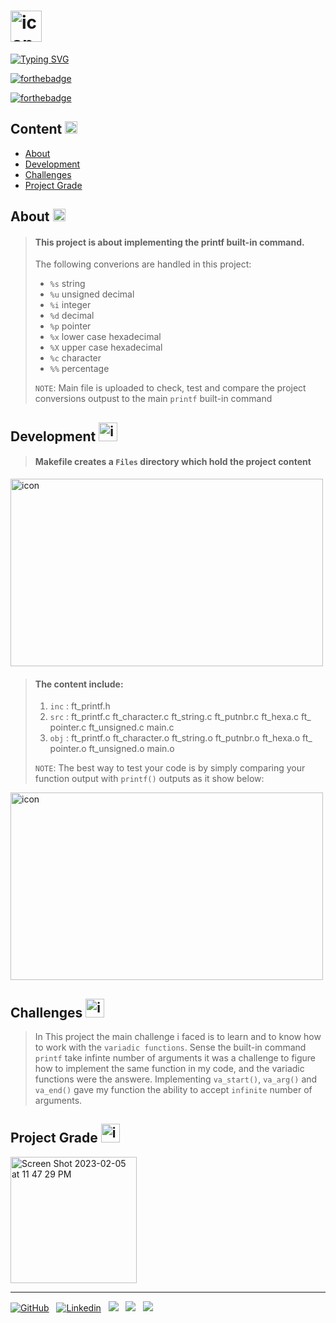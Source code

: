 <h1>
<td align="justify"> <img src="https://user-images.githubusercontent.com/106735363/216811615-8259242d-8f6e-4e2b-9cd4-678bfe121af3.gif" alt="icon" width="50" height="50"></h1>

[![Typing SVG](https://readme-typing-svg.herokuapp.com?font=Fira+Code&weight=700&size=24&pause=1000&color=000000&width=435&lines=Ft_printf)](https://git.io/typing-svg)

<p align="justify">

[![forthebadge](https://forthebadge.com/images/badges/made-with-c.svg)](https://forthebadge.com)

[![forthebadge](https://forthebadge.com/images/badges/built-with-love.svg)](https://forthebadge.com)
</p>

## Content <td align="justify"> <img src="https://user-images.githubusercontent.com/106735363/216794706-2217efb5-dc29-496f-89f9-f9b9b87f4c4f.gif" alt="icon" width="20" height="20"/>


- [About](https://github.com/FatimaSalem/ft_printf#about-)
- [Development](https://github.com/FatimaSalem/ft_printf#Development-)
- [Challenges](https://github.com/FatimaSalem/ft_printf#Challenges-)
- [Project Grade](https://github.com/FatimaSalem/ft_printf#Project-Grade-)



## About <td align="justify"> <img src="https://user-images.githubusercontent.com/106735363/216794805-97aa0eef-1126-4867-93bf-d2d23d1e218c.gif" alt="icon" width="20" height="20"/>

> #### This project is about implementing the printf built-in command.
>The following converions are handled in this project:
> - `%s` string
> - `%u` unsigned decimal
> - `%i` integer
> - `%d` decimal
> - `%p` pointer
> - `%x` lower case hexadecimal
> - `%X` upper case hexadecimal
> - `%c` character
> - `%%` percentage
>
> `NOTE`: Main file is uploaded to check, test and compare the project conversions outpust to the main `printf` built-in command

## Development <td align="justify"> <img src="https://user-images.githubusercontent.com/106735363/216794862-14c9120d-60f9-40ea-9c4d-a8ae6a5a292c.gif" alt="icon" width="30" height="30"/>

> #### Makefile creates a `Files` directory which hold the project content

<td align="justify"> <img src="https://user-images.githubusercontent.com/106735363/216840712-655beefd-58d7-424a-b4fc-c0a51ffea855.gif" alt="icon" width="500" height="300"/>

> #### The content include:
>
> 1) `inc` : ft_printf.h
> 1) `src` : ft_printf.c ft_character.c ft_string.c ft_putnbr.c ft_hexa.c ft_ pointer.c ft_unsigned.c main.c
> 1) `obj` : ft_printf.o ft_character.o ft_string.o ft_putnbr.o ft_hexa.o ft_ pointer.o ft_unsigned.o main.o
>
> `NOTE`: The best way to test your code is by simply comparing your function output with `printf()` outputs as it show below:

<td align="justify"> <img src="https://user-images.githubusercontent.com/106735363/216841080-ce60c837-c922-484f-a198-8853246c3916.gif" alt="icon" width="500" height="300"/>

## Challenges <td align="justify"> <img src="https://user-images.githubusercontent.com/106735363/216795463-50488c42-c057-4f20-acdb-333c14421ab0.gif" alt="icon" width="30" height="30"/>

> In This project the main challenge i faced is to learn and to know how to work with the `variadic functions`. Sense the built-in command `printf` take infinte number of arguments it was a challenge to figure how to implement the same function in my code, and the variadic functions were the answere. Implementing `va_start()`, `va_arg()` and `va_end()` gave my function the ability to accept `infinite` number of arguments.




## Project Grade <td align="justify"> <img src="https://user-images.githubusercontent.com/106735363/216795498-707d3817-3203-49be-975c-fcc5ab67af6f.gif" alt="icon" width="30" height="30"/>

<img width="202" alt="Screen Shot 2023-02-05 at 11 47 29 PM" src="https://user-images.githubusercontent.com/106735363/216841307-446db43b-ef8d-49f3-9af8-99752ca6b20a.png">

---
<footer>

[![GitHub](https://img.shields.io/badge/FatimaSalem-%23121011.svg?style=for-the-badge&logo=github&logoColor=white)](https://github.com/FatimaSalem)&nbsp;&nbsp;
[![Linkedin](https://img.shields.io/badge/FatimaSalem-%231DA1F2.svg?style=for-the-badge&logo=Linkedin&logoColor=white)](https://www.linkedin.com/in/fatima-salem/)&nbsp;&nbsp;
[![](https://img.shields.io/badge/FatimaSalem-000000.svg?style=for-the-badge&logo=42&logoColor=white)](https://42abudhabi.ae/?utm_source=Google&utm_medium=search&utm_campaign=42ADSearchBrand&gclid=CjwKCAiA_vKeBhAdEiwAFb_nrVGpv_S9kqE6sIasBBlWqiLGgbBQsRbnKnPPwqmcwvcK_Oe-SXGhRBoCZbcQAvD_BwE)&nbsp;&nbsp;
[![](https://img.shields.io/badge/FatimaSalem-EA4335.svg?style=for-the-badge&logo=Gmail&logoColor=white)](FatimaSalem421999@gmail.com)&nbsp;&nbsp;
[![](https://img.shields.io/badge/FatimaSalem-1DA1F2.svg?style=for-the-badge&logo=Twitter&logoColor=white)](https://twitter.com/FatimaAljaari)&nbsp;&nbsp;
</footer>
